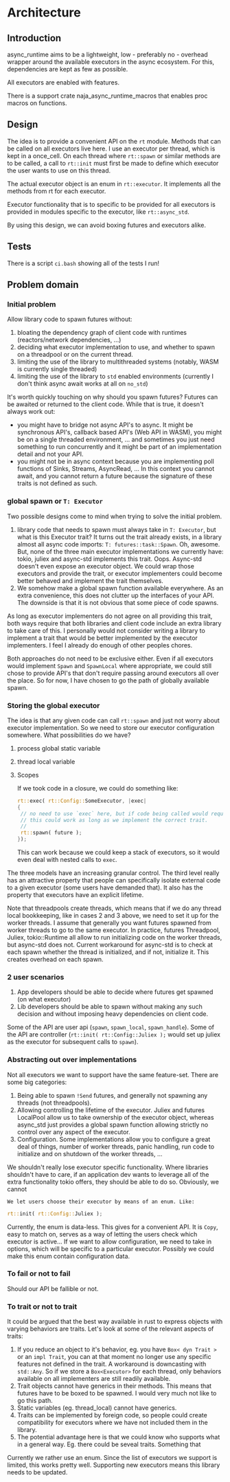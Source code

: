 # Architecture

## Introduction

async_runtime aims to be a lightweight, low - preferably no - overhead wrapper around the available executors in the async ecosystem. For this, dependencies are kept as few as possible.

All executors are enabled with features.

There is a support crate naja_async_runtime_macros that enables proc macros on functions.

## Design

The idea is to provide a convenient API on the `rt` module. Methods that can be called on all executors live here.
I use an executor per thread, which is kept in a once_cell. On each thread where `rt::spawn` or similar methods are to be called, a call to `rt::init` must first be made to define which executor the user wants to use on this thread.

The actual executor object is an enum in `rt::executor`. It implements all the methods from rt for each executor.

Executor functionality that is to specific to be provided for all executors is provided in modules specific to the executor, like `rt::async_std`.

By using this design, we can avoid boxing futures and executors alike.

## Tests

There is a script `ci.bash` showing all of the tests I run!



## Problem domain

### Initial problem

Allow library code to spawn futures without:

1. bloating the dependency graph of client code with runtimes (reactors/network dependencies, ...)
2. deciding what executor implementation to use, and whether to spawn on a threadpool or on the current thread.
3. limiting the use of the library to multithreaded systems (notably, WASM is currently single threaded)
4. limiting the use of the library to `std` enabled environments (currently I don't think async await works at all on `no_std`)

It's worth quickly touching on why should you spawn futures? Futures can be awaited or returned to the client code. While that is true, it doesn't always work out:
- you might have to bridge not async API's to async. It might be synchronous API's, callback based API's (Web API in WASM), you might be on a single threaded environment, ... and sometimes you just need something to run concurrently and it might be part of an implementation detail and not your API.
- you might not be in async context because you are implementing poll functions of Sinks, Streams, AsyncRead, ... In this context you cannot await, and you cannot return a future because the signature of these traits is not defined as such.

### global spawn or `T: Executor`

Two possible designs come to mind when trying to solve the initial problem.
1. library code that needs to spawn must always take in `T: Executor`, but what is this Executor trait? It turns out the trait already exists, in a library almost all async code imports: `T: futures::task::Spawn`. Oh, awesome. But, none of the three main executor implementations we currently have: tokio, juliex and async-std implements this trait. Oops. Async-std doesn't even expose an executor object. We could wrap those executors and provide the trait, or executor implementers could become better behaved and implement the trait themselves.
2. We somehow make a global spawn function available everywhere. As an extra convenience, this does not clutter up the interfaces of your API. The downside is that it is not obvious that some piece of code spawns.

As long as executor implementers do not agree on all providing this trait, both ways require that both libraries and client code include an extra library to take care of this. I personally would not consider writing a library to implement a trait that would be better implemented by the executor implementers. I feel I already do enough of other peoples chores.

Both approaches do not need to be exclusive either. Even if all executors would implement `Spawn` and `SpawnLocal` where appropriate, we could still chose to provide API's that don't require passing around executors all over the place. So for now, I have chosen to go the path of globally available spawn.


### Storing the global executor

The idea is that any given code can call `rt::spawn` and just not worry about executor implementation. So we need to store our executor configuration somewhere. What possibilities do we have?

1. process global static variable
2. thread local variable

3. Scopes

   If we took code in a closure, we could do something like:

   ```rust
   rt::exec( rt::Config::SomeExecutor, |exec|
   {
   	// no need to use `exec` here, but if code being called would require you to pass in some T: Executor,
   	// this could work as long as we implement the correct trait.
   	//
   	rt::spawn( future );
   });
   ```

	This can work because we could keep a stack of executors, so it would even deal with nested calls to `exec`.

The three models have an increasing granular control. The third level really has an attractive property that people can specifically isolate external code to a given executor (some users have demanded that). It also has the property that executors have an explicit lifetime.

Note that threadpools create threads, which means that if we do any thread local bookkeeping, like in cases 2 and 3 above, we need to set it up for the worker threads. I assume that generally you want futures spawned from worker threads to go to the same executor. In practice, futures Threadpool, Juliex, tokio::Runtime all allow to run initializing code on the worker threads, but async-std does not. Current workaround for async-std is to check at each spawn whether the thread is initialized, and if not, initialize it. This creates overhead on each spawn.

### 2 user scenarios

1. App developers should be able to decide where futures get spawned (on what executor)
2. Lib developers should be able to spawn without making any such decision and without imposing heavy dependencies on client code.

Some of the API are user api (`spawn`, `spawn_local`, `spawn_handle`).
Some of the API are controller (`rt::init( rt::Config::Juliex );` would set up juliex as the executor for subsequent calls to `spawn`).


### Abstracting out over implementations

Not all executors we want to support have the same feature-set. There are some big categories:

1. Being able to spawn `!Send` futures, and generally not spawning any threads (not threadpools).
2. Allowing controlling the lifetime of the executor. Juliex and futures LocalPool
   allow us to take ownership of the executor object, whereas async_std just provides a global spawn function
   allowing strictly no control over any aspect of the executor.
3. Configuration. Some implementations allow you to configure a great deal of things, number of worker threads, panic handling, run code to initialize and on shutdown of the worker threads, ...

We shouldn't really lose executor specific functionality. Where libraries shouldn't have to care, if an application dev wants to leverage all of the extra functionality tokio offers, they should be able to do so. Obviously, we cannot

	We let users choose their executor by means of an enum. Like:
   ```rust
   rt::init( rt::Config::Juliex );
   ```
   Currently, the enum is data-less. This gives for a convenient API. It is `Copy`, easy to match on, serves as a way of letting the users check which executor is active... If we want to allow configuration, we need to take in options, which will be specific to a particular executor. Possibly we could make this enum contain configuration data.


### To fail or not to fail

Should our API be fallible or not.


### To trait or not to trait

It could be argued that the best way available in rust to express objects with varying behaviors are traits. Let's look at some of the relevant aspects of traits:
1. If you reduce an object to it's behavior, eg. you have `Box< dyn Trait >` or an `impl Trait`, you can at that moment no longer use any specific features not defined in the trait. A workaround is downcasting with `std::Any`. So if we store a `Box<Executor>` for each thread, only behaviors available on all implementers are still readily available.
2. Trait objects cannot have generics in their methods. This means that futures have to be boxed to be spawned. I would very much not like to go this path.
3. Static variables (eg. thread_local) cannot have generics.
3. Traits can be implemented by foreign code, so people could create compatibility for executors where we have not included them in the library.
4. The potential advantage here is that we could know who supports what in a general way. Eg. there could be seveal traits. Something that

Currently we rather use an enum. Since the list of executors we support is limited, this works pretty well. Supporting new executors means this library needs to be updated.
